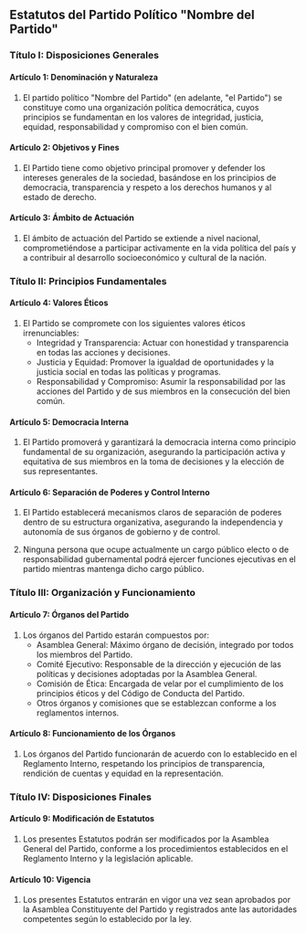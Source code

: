 ## Estatutos del Partido Político "Nombre del Partido"

### Título I: Disposiciones Generales

#### Artículo 1: Denominación y Naturaleza

1. El partido político "Nombre del Partido" (en adelante, "el Partido") se constituye como una organización política democrática, cuyos principios se fundamentan en los valores de integridad, justicia, equidad, responsabilidad y compromiso con el bien común.

#### Artículo 2: Objetivos y Fines

1. El Partido tiene como objetivo principal promover y defender los intereses generales de la sociedad, basándose en los principios de democracia, transparencia y respeto a los derechos humanos y al estado de derecho.

#### Artículo 3: Ámbito de Actuación

1. El ámbito de actuación del Partido se extiende a nivel nacional, comprometiéndose a participar activamente en la vida política del país y a contribuir al desarrollo socioeconómico y cultural de la nación.

### Título II: Principios Fundamentales

#### Artículo 4: Valores Éticos

1. El Partido se compromete con los siguientes valores éticos irrenunciables:
   - Integridad y Transparencia: Actuar con honestidad y transparencia en todas las acciones y decisiones.
   - Justicia y Equidad: Promover la igualdad de oportunidades y la justicia social en todas las políticas y programas.
   - Responsabilidad y Compromiso: Asumir la responsabilidad por las acciones del Partido y de sus miembros en la consecución del bien común.

#### Artículo 5: Democracia Interna

1. El Partido promoverá y garantizará la democracia interna como principio fundamental de su organización, asegurando la participación activa y equitativa de sus miembros en la toma de decisiones y la elección de sus representantes.

#### Artículo 6: Separación de Poderes y Control Interno

1. El Partido establecerá mecanismos claros de separación de poderes dentro de su estructura organizativa, asegurando la independencia y autonomía de sus órganos de gobierno y de control.

2. Ninguna persona que ocupe actualmente un cargo público electo o de responsabilidad gubernamental podrá ejercer funciones ejecutivas en el partido mientras mantenga dicho cargo público.

### Título III: Organización y Funcionamiento

#### Artículo 7: Órganos del Partido

1. Los órganos del Partido estarán compuestos por:
   - Asamblea General: Máximo órgano de decisión, integrado por todos los miembros del Partido.
   - Comité Ejecutivo: Responsable de la dirección y ejecución de las políticas y decisiones adoptadas por la Asamblea General.
   - Comisión de Ética: Encargada de velar por el cumplimiento de los principios éticos y del Código de Conducta del Partido.
   - Otros órganos y comisiones que se establezcan conforme a los reglamentos internos.

#### Artículo 8: Funcionamiento de los Órganos

1. Los órganos del Partido funcionarán de acuerdo con lo establecido en el Reglamento Interno, respetando los principios de transparencia, rendición de cuentas y equidad en la representación.

### Título IV: Disposiciones Finales

#### Artículo 9: Modificación de Estatutos

1. Los presentes Estatutos podrán ser modificados por la Asamblea General del Partido, conforme a los procedimientos establecidos en el Reglamento Interno y la legislación aplicable.

#### Artículo 10: Vigencia

1. Los presentes Estatutos entrarán en vigor una vez sean aprobados por la Asamblea Constituyente del Partido y registrados ante las autoridades competentes según lo establecido por la ley.

